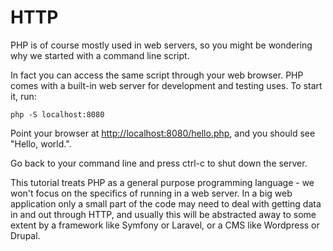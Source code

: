 # HTTP

PHP is of course mostly used in web servers, so you might be wondering why we started with a command line script.

In fact you can access the same script through your web browser. PHP comes with a built-in web server for development
and testing uses. To start it, run:

```shell script
php -S localhost:8080
```
Point your browser at [http://localhost:8080/hello.php](http://localhost:8080/hello.php), and you should see
"Hello, world.".

Go back to your command line and press ctrl-c to shut down the server.

This tutorial treats PHP as a general purpose programming language - we won't focus on the specifics of running in a web
server. In a big web application only a small part of the code may need to deal with getting data in and out through
HTTP, and usually this will be abstracted away to some extent by a framework like Symfony or Laravel, or a CMS like
Wordpress or Drupal.